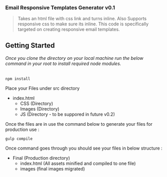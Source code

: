 ### Email Responsive Templates Generator v0.1
> Takes an html file with css link and turns inline. Also Supports responsive css to make sure its inline. This code is specifically targeted on creating responsive email templates.

## Getting Started

###### Once you clone the directory on your local machine run the below command in your root to install required node modules.

```shell
npm install
```

Place your Files under src directory
 - index.html
   - CSS (Directory)
   - Images (Directory)
   - JS (Directory - to be suppored in future v0.2)

Once the files are in use the command below to generate your files for production use :
```shell
gulp compile
```

Once command goes through you should see your files in below structure :
- Final (Production directory)
  - index.html (All assets minified and compiled to one file)
  - images (final images migrated)
